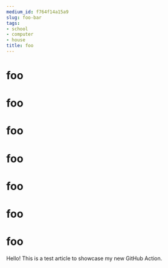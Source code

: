 ```yaml
---
medium_id: f764f14a15a9
slug: foo-bar
tags:
- school
- computer
- house
title: foo
---
```


# foo
# foo
# foo
# foo
# foo
# foo
# foo
Hello! This is a test article to showcase my new GitHub Action.